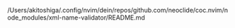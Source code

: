 /Users/akitoshiga/.config/nvim/dein/repos/github.com/neoclide/coc.nvim/node_modules/xml-name-validator/README.md